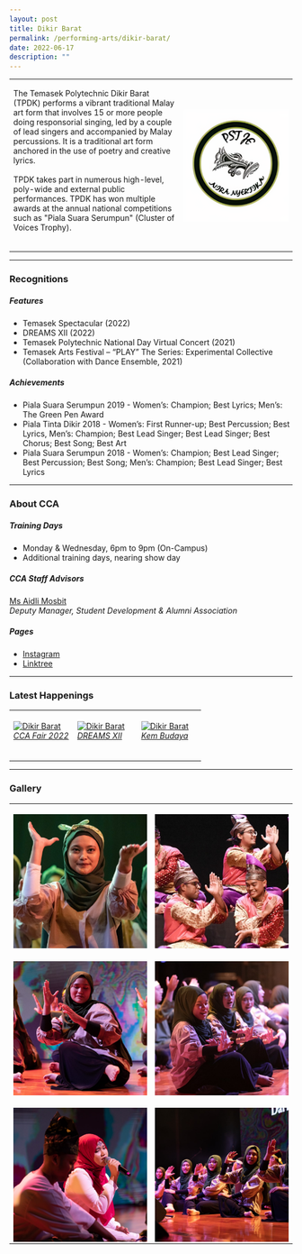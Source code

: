 ```yaml
---
layout: post
title: Dikir Barat
permalink: /performing-arts/dikir-barat/
date: 2022-06-17
description: ""
---
```

<table>
	<tbody>
		<tr>
			<td>
				<p>
                    The Temasek Polytechnic Dikir Barat (TPDK) performs a vibrant traditional Malay art form that involves 15 or more people doing responsorial singing, led by a couple of lead singers and accompanied by Malay percussions. It is a traditional art form anchored in the use of poetry and creative lyrics.
					<br>
					<br>
                    TPDK takes part in numerous high-level, poly-wide and external public performances. TPDK has won multiple awards at the annual national competitions such as "Piala Suara Serumpun" (Cluster of Voices Trophy).
                    <br>
                    <br>
				</p>
			</td>
			<td style="width:40%">
				<img alt="DK" style="display:block;margin-left:auto;margin-right:auto;" src="/images/Arts/DK/DK_logo.png">
			</td>
		</tr>
	</tbody>
</table>
	
<hr>
	
### Recognitions

##### Features
	
<ul>
    <li>Temasek Spectacular (2022)</li>
    <li>DREAMS XII (2022)</li>
    <li>Temasek Polytechnic National Day Virtual Concert (2021)</li>
    <li>Temasek Arts Festival – “PLAY” The Series: Experimental Collective (Collaboration with Dance Ensemble, 2021)</li>               
</ul>

##### Achievements
	
<ul>
    <li>Piala Suara Serumpun 2019 - Women’s: Champion; Best Lyrics; Men’s: The Green Pen Award</li>
    <li>Piala Tinta Dikir 2018 - Women’s: First Runner-up; Best Percussion; Best Lyrics, Men’s: Champion; Best Lead Singer; Best Lead Singer; Best Chorus; Best Song; Best Art</li>
    <li>Piala Suara Serumpun 2018 - Women’s: Champion; Best Lead Singer; Best Percussion; Best Song; Men’s: Champion; Best Lead Singer; Best Lyrics</li>   
</ul>

<hr>

### About CCA

##### Training Days
            
<ul>    
    <li>Monday & Wednesday, 6pm to 9pm (On-Campus)</li>
    <li>Additional training days, nearing show day</li>
</ul>


##### CCA Staff Advisors

<p>
    <a href="mailto:aidli_mosbit@tp.edu.sg">Ms Aidli Mosbit</a>
	<br>
	<i>Deputy Manager, Student Development & Alumni Association</i>
</p>

##### Pages

<ul>
	<li><a href="https://www.instagram.com/tpdikir">Instagram</a></li>
    <li><a href="linktr.ee/TPDK">Linktree</a></li>
</ul>

<hr>

### Latest Happenings

<table>
    <tr>
        <td style="width:33%"><br>
            <a href="https://www.instagram.com/p/CcxifZzB8a8/">
                <image src="/images/Arts/DK/DK_CCA Fair 2022.png" style="display:block;margin-left:auto;margin-right:auto;" alt="Dikir Barat">
                <h6 style="margin-top:0%">CCA Fair 2022</h6>    
                </image>
            </a>
        </td>
        <td style="width:33%"><br>
            <a href="https://www.instagram.com/p/CbY8xXDBJD3/">
                <image src="/images/Arts/DK/DK_DREAMS XII.png" style="display:block;margin-left:auto;margin-right:auto;" alt="Dikir Barat">
                <h6 style="margin-top:0%">DREAMS XII</h6>
                </image>
            </a>
        </td>
        <td style="width:33%"><br>
            <a href="https://www.instagram.com/p/CVCoeDgok7L/">
                <image src="/images/Arts/DK/DK_Kem Budaya.png" style="display:block;margin-left:auto;margin-right:auto;" alt="Dikir Barat">
                <h6 style="margin-top:0%">Kem Budaya</h6>
                </image>
            </a>
        </td>
    </tr>
</table>
	
<hr>

### Gallery

<table>
	<tbody>
		<tr>
			<td style="width:50%"><br>
				<img alt="DK" style="display:block;margin-left:auto;margin-right:auto;" src="/images/Arts/DK/DK_pic_1.jpg">
			</td>
			<td style="width:50%"><br>
				<img alt="DK" style="display:block;margin-left:auto;margin-right:auto;" src="/images/Arts/DK/DK_pic_2.jpg">
			</td>
		</tr>
		<tr>
			<td style="width:50%"><br>
				<img alt="DK" style="display:block;margin-left:auto;margin-right:auto;" src="/images/Arts/DK/DK_pic_3.jpg">
			</td>
			<td style="width:50%"><br>
				<img alt="DK" style="display:block;margin-left:auto;margin-right:auto;" src="/images/Arts/DK/DK_pic_4.jpg">
			</td>
		</tr>
		<tr>
			<td style="width:50%"><br>
				<img alt="DK" style="display:block;margin-left:auto;margin-right:auto;" src="/images/Arts/DK/DK_pic_5.jpg">
			</td>
			<td style="width:50%"><br>
				<img alt="DK" style="display:block;margin-left:auto;margin-right:auto;" src="/images/Arts/DK/DK_pic_6.jpg">
			</td>
		</tr>
	</tbody>
</table>
